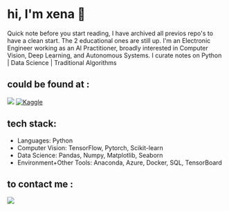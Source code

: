 
# hi, I'm xena 👋 
Quick note before you start reading, I have archived all previos repo's to have a clean start. The 2 educational ones are still up. 
I'm an Electronic Engineer working as an AI Practitioner, broadly interested in Computer Vision, Deep Learning, and Autonomous Systems. I curate notes on Python | Data Science | Traditional Algorithms

## could be found at : 

[![](https://img.shields.io/badge/Medium-12100E?style=for-the-badge&logo=medium&logoColor=white)](https://medium.com/@xenagarage)
[![Kaggle](https://img.shields.io/badge/Kaggle-035a7d?style=for-the-badge&logo=kaggle&logoColor=white)](https://www.kaggle.com/xenagarage)




## tech stack:
- Languages: Python
- Computer Vision: TensorFlow, Pytorch, Scikit-learn
- Data Science: Pandas, Numpy, Matplotlib, Seaborn
- Environment+Other Tools: Anaconda, Azure, Docker, SQL, TensorBoard


## to contact me :   
[![](https://img.shields.io/badge/linkedin-%230077B5.svg?&style=for-the-badge&logo=linkedin&logoColor=white)](https://www.linkedin.com/in/senanursahin/?locale=en_US) 


